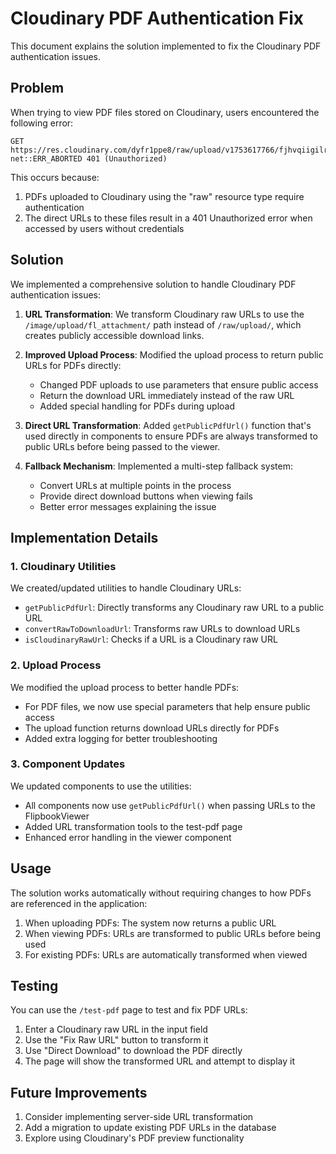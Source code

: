 # Cloudinary PDF Authentication Fix

This document explains the solution implemented to fix the Cloudinary PDF authentication issues.

## Problem

When trying to view PDF files stored on Cloudinary, users encountered the following error:

```
GET https://res.cloudinary.com/dyfr1ppe8/raw/upload/v1753617766/fjhvqiigilrr3orkxwf6.pdf net::ERR_ABORTED 401 (Unauthorized)
```

This occurs because:
1. PDFs uploaded to Cloudinary using the "raw" resource type require authentication
2. The direct URLs to these files result in a 401 Unauthorized error when accessed by users without credentials

## Solution

We implemented a comprehensive solution to handle Cloudinary PDF authentication issues:

1. **URL Transformation**: We transform Cloudinary raw URLs to use the `/image/upload/fl_attachment/` path instead of `/raw/upload/`, which creates publicly accessible download links.

2. **Improved Upload Process**: Modified the upload process to return public URLs for PDFs directly:
   - Changed PDF uploads to use parameters that ensure public access
   - Return the download URL immediately instead of the raw URL
   - Added special handling for PDFs during upload

3. **Direct URL Transformation**: Added `getPublicPdfUrl()` function that's used directly in components to ensure PDFs are always transformed to public URLs before being passed to the viewer.

4. **Fallback Mechanism**: Implemented a multi-step fallback system:
   - Convert URLs at multiple points in the process
   - Provide direct download buttons when viewing fails
   - Better error messages explaining the issue

## Implementation Details

### 1. Cloudinary Utilities

We created/updated utilities to handle Cloudinary URLs:
- `getPublicPdfUrl`: Directly transforms any Cloudinary raw URL to a public URL
- `convertRawToDownloadUrl`: Transforms raw URLs to download URLs
- `isCloudinaryRawUrl`: Checks if a URL is a Cloudinary raw URL

### 2. Upload Process

We modified the upload process to better handle PDFs:
- For PDF files, we now use special parameters that help ensure public access
- The upload function returns download URLs directly for PDFs
- Added extra logging for better troubleshooting

### 3. Component Updates

We updated components to use the utilities:
- All components now use `getPublicPdfUrl()` when passing URLs to the FlipbookViewer
- Added URL transformation tools to the test-pdf page
- Enhanced error handling in the viewer component

## Usage

The solution works automatically without requiring changes to how PDFs are referenced in the application:

1. When uploading PDFs: The system now returns a public URL
2. When viewing PDFs: URLs are transformed to public URLs before being used
3. For existing PDFs: URLs are automatically transformed when viewed

## Testing

You can use the `/test-pdf` page to test and fix PDF URLs:
1. Enter a Cloudinary raw URL in the input field
2. Use the "Fix Raw URL" button to transform it
3. Use "Direct Download" to download the PDF directly
4. The page will show the transformed URL and attempt to display it

## Future Improvements

1. Consider implementing server-side URL transformation
2. Add a migration to update existing PDF URLs in the database
3. Explore using Cloudinary's PDF preview functionality
